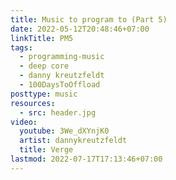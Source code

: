 ```yaml
---
title: Music to program to (Part 5)
date: 2022-05-12T20:48:46+07:00
linkTitle: PM5
tags:
  - programming-music
  - deep core
  - danny kreutzfeldt
  - 100DaysToOffload
posttype: music
resources:
  - src: header.jpg
video:
  youtube: 3We_dXYnjK0
  artist: dannykreutzfeldt
  title: Verge
lastmod: 2022-07-17T17:13:46+07:00
---
```

